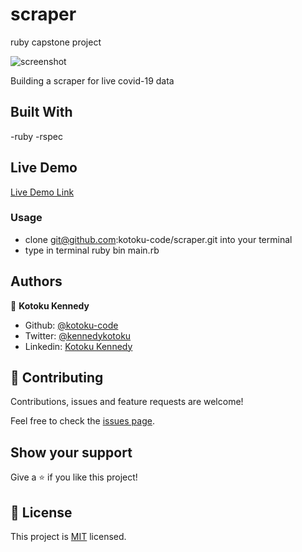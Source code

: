 # scraper
ruby capstone project


![screenshot](file:///E:/documents/scraper/Capture.PNG)

Building a scraper for live covid-19 data

## Built With

-ruby
-rspec


## Live Demo

[Live Demo Link](N/A)


### Usage

- clone git@github.com:kotoku-code/scraper.git into your terminal 
- type in terminal ruby bin main.rb



## Authors

👤 **Kotoku Kennedy**

- Github: [@kotoku-code](https://github.com/kotoku-code)
- Twitter: [@kennedykotoku](https://twitter.com/kennedykotoku)
- Linkedin: [Kotoku Kennedy](www.linkedin.com/in/kotoku-kennedy-5b04a9128)

## 🤝 Contributing

Contributions, issues and feature requests are welcome!

Feel free to check the [issues page](issues/).

## Show your support

Give a ⭐️ if you like this project!
## 📝 License

This project is [MIT](LICENSE) licensed.

